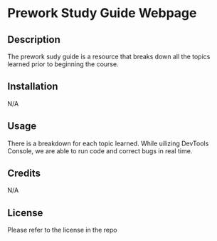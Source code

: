 # Prework Study Guide Webpage

## Description
The prework sudy guide is a resource that breaks down all the topics learned prior to beginning the course.


## Installation
N/A

## Usage

There is a breakdown for each topic learned. While uilizing DevTools Console, we are able to run code and correct bugs in real time.



## Credits

N/A

## License


Please refer to the license in the repo
